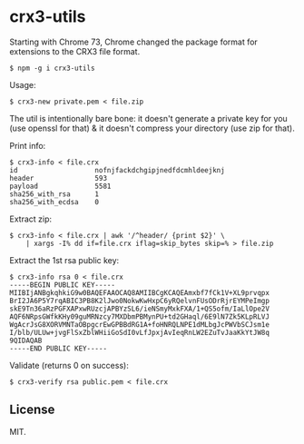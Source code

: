 # crx3-utils

Starting with Chrome 73, Chrome changed the package format for
extensions to the CRX3 file format.

    $ npm -g i crx3-utils

Usage:

    $ crx3-new private.pem < file.zip

The util is intentionally bare bone: it doesn't generate a private key
for you (use openssl for that) & it doesn't compress your directory
(use zip for that).

Print info:

~~~
$ crx3-info < file.crx
id                   nofnjfackdchgipjnedfdcmhldeejknj
header               593
payload              5581
sha256_with_rsa      1
sha256_with_ecdsa    0
~~~

Extract zip:

~~~
$ crx3-info < file.crx | awk '/^header/ {print $2}' \
    | xargs -I% dd if=file.crx iflag=skip_bytes skip=% > file.zip
~~~

Extract the 1st rsa public key:

~~~
$ crx3-info rsa 0 < file.crx
-----BEGIN PUBLIC KEY-----
MIIBIjANBgkqhkiG9w0BAQEFAAOCAQ8AMIIBCgKCAQEAmxbf7fCk1V+XL9prvqpx
BrI2JA6P5Y7rqABIC3PB8K2lJwo0NokwKwHxpC6yRQelvnFUsODrRjrEYMPeImgp
skE9Tn36aRzPGFXAPxwRUzcjAPBYzSL6/ieNSmyMxkFXA/1+QS5ofm/IaLlOpe2V
AQF6NRpsGWfkKHy09guMRNzcy7MXDbmPBMynPU+td2GHaql/6E9lN7Zk5KLpRLVJ
WgAcrJsG8XORVMNTaOBpgcrEwGPBBdRG1A+foHNRQLNPE1dMLbgJcPWVbSCJsm1e
I/blb/ULUw+jvgFlSxZblWHiiGoSdI0vLfJpxjAvIeqRnLW2EZuTvJaaKkYtJW8q
9QIDAQAB
-----END PUBLIC KEY-----
~~~

Validate (returns 0 on success):

    $ crx3-verify rsa public.pem < file.crx

## License

MIT.
